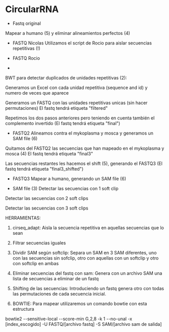 # CircularRNA

- Fastq original

Mapear a humano (5) y eliminar alineamientos perfectos (4)

- FASTQ Nicolas
Utilizamos el script de Rocio para aislar secuencias repetitivas (!)

- FASTQ Rocio
- 
BWT para detectar duplicados de unidades repetitivas (2):

  Generamos un Excel con cada unidad repetitiva (sequence and id) y numero de veces que aparece
  
  Generamos un FASTQ con las unidades repetitivas unicas (sin hacer permutaciones) El fastq tendrá etiqueta "filtered"
  
  Repetimos los dos pasos anteriores pero teniendo en cuenta también el complemento invertido (El fastq tendrá etiqueta "final") 

- FASTQ2
Alineamos contra el mykoplasma y mosca y generamos un SAM file (6)

Quitamos del FASTQ2 las secuencias que han mapeado en el mykoplasma y mosca (4) El fastq tendrá etiqueta "final3"

Las secuencias restantes les hacemos el shift (5), generando el FASTQ3 (El fastq tendrá etiqueta "final3_shifted")


- FASTQ3
Mapear a humano, generando un SAM file (6)

- SAM file (3)
Detectar las secuencias con 1 soft clip

Detectar las secuencias con 2 soft clips

Detectar las secuencias con 3 soft clips

HERRAMIENTAS:

1. cirseq_adapt: Aisla la secuencia repetitiva en aquellas secuencias que lo sean

2. Filtrar secuencias iguales

3. Dividir SAM según softclip: Separa un SAM en 3 SAM diferentes, uno con las secuencias sin sofclip, otro con aquellas con un softclip y otro con softclip en ambas

4. Eliminar secuencias del fastq con sam: Genera con un archivo SAM una lista de secuencias a eliminar de un fastq 

5. Shifting de las secuencias: Introduciendo un fastq genera otro con todas las permutaciones de cada secuencia inicial.

6. BOWTIE: 
Para mapear utilizaremos un comando bowtie con esta estructura

bowtie2 --sensitive-local --score-min G,2,8 -k 1 --no-unal -x [index_escogido] -U FASTQ/[archivo fastq] -S SAM/[archivo sam de salida]
